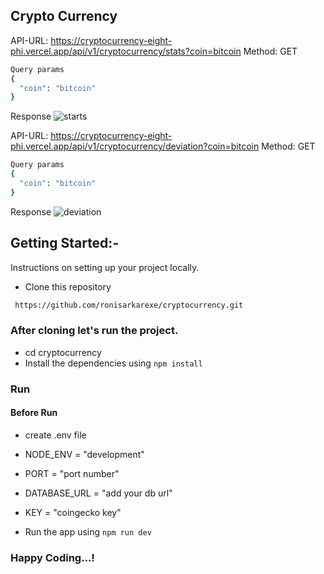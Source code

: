 ## Crypto Currency


API-URL: https://cryptocurrency-eight-phi.vercel.app/api/v1/cryptocurrency/stats?coin=bitcoin
Method: GET
```sh
Query params
{
  "coin": "bitcoin"
}
```
Response
![starts](https://github.com/user-attachments/assets/efb365ee-9ae9-4959-b3fc-079f62ecf463)

API-URL: https://cryptocurrency-eight-phi.vercel.app/api/v1/cryptocurrency/deviation?coin=bitcoin
Method: GET
```sh 
Query params
{
  "coin": "bitcoin"
}
```
Response
![deviation](https://github.com/user-attachments/assets/3015b919-1379-4e92-8859-0c296baabac9)


## Getting Started:-

Instructions on setting up your project locally.

- Clone this repository

```sh
 https://github.com/ronisarkarexe/cryptocurrency.git
```

### After cloning let's run the project.

- cd cryptocurrency
- Install the dependencies using `npm install`

### Run

#### Before Run

- create .env file

- NODE_ENV = "development"
- PORT = "port number"
- DATABASE_URL = "add your db url"
- KEY = "coingecko key"

- Run the app using `npm run dev`

### Happy Coding...!
